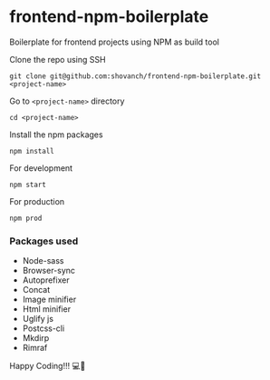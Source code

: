# frontend-npm-boilerplate
Boilerplate for frontend projects using NPM as build tool

Clone the repo using SSH

```
git clone git@github.com:shovanch/frontend-npm-boilerplate.git <project-name>
```
Go to `<project-name>` directory
```
cd <project-name>
```
Install the npm packages
```
npm install
```
For development
```
npm start
```
For production
```
npm prod
```

### Packages used
- Node-sass
- Browser-sync
- Autoprefixer
- Concat
- Image minifier
- Html minifier
- Uglify js
- Postcss-cli
- Mkdirp
- Rimraf

Happy Coding!!! 💻🎉
